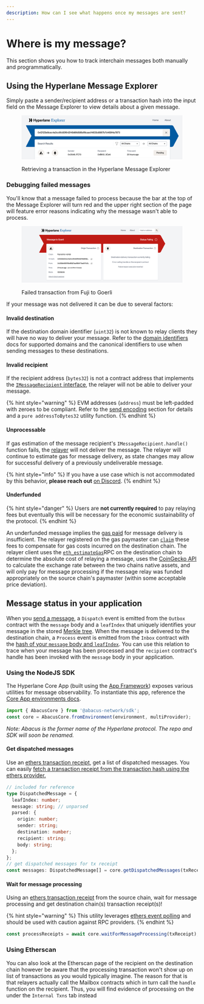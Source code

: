 ```yaml
---
description: How can I see what happens once my messages are sent?
---
```


# Where is my message?

This section shows you how to track interchain messages both manually and programmatically.

## Using the Hyperlane Message Explorer

Simply paste a sender/recipient address or a transaction hash into the input field on the Message Explorer to view details about a given message.

<figure><img src="../.gitbook/assets/pending tx in msg explorer.png" alt=""><figcaption><p>Retrieving a transaction in the Hyperlane Message Explorer</p></figcaption></figure>

### Debugging failed messages

You'll know that a message failed to process because the bar at the top of the Message Explorer will turn red and the upper right section of the page will feature error reasons indicating why the message wasn't able to process.

<figure><img src="../.gitbook/assets/failed tx in explorer.png" alt=""><figcaption><p>   Failed transaction from Fuji to Goerli</p></figcaption></figure>

If your message was not delivered it can be due to several factors:

#### Invalid destination

If the destination domain identifier (`uint32`) is not known to relay clients they will have no way to deliver your message. Refer to the [domain identifiers](domains.md) docs for supported domains and the canonical identifiers to use when sending messages to these destinations.

#### Invalid recipient

If the recipient address (`bytes32`) is not a contract address that implements the [`IMessageRecipient` interface](messaging-api/receive.md), the relayer will not be able to deliver your message.&#x20;

{% hint style="warning" %}
EVM addresses (`address`) must be left-padded with zeroes to be compliant. Refer to the [send encoding](messaging-api/send.md#encoding) section for details and a `pure addressToBytes32` utility function.&#x20;
{% endhint %}

#### Unprocessable

If gas estimation of the message recipient's `IMessageRecipient.handle()` function fails, the [relayer](../protocol/agents/relayer.md) will not deliver the message. The relayer will continue to estimate gas for message delivery, as state changes may allow for successful delivery of a previously undeliverable message.

{% hint style="info" %}
If you have a use case which is not accommodated by this behavior, **please reach out** [on Discord](https://discord.com/invite/KBD3aD78Bb).&#x20;
{% endhint %}

#### Underfunded

{% hint style="danger" %}
Users are **not currently required** to pay relaying fees but eventually this will be necessary for the economic sustainability of the protocol.
{% endhint %}

An underfunded message implies the [gas paid](messaging-api/gas.md) for message delivery is insufficient. The relayer registered on the gas paymaster can [`claim`](https://github.com/abacus-network/abacus-monorepo/blob/main/solidity/core/contracts/InterchainGasPaymaster.sol#L62) these fees to compensate for gas costs incurred on the destination chain. The relayer client uses the [`eth_estimateGas`](https://ethereum.github.io/execution-apis/api-documentation/)RPC on the destination chain to determine the absolute cost of relaying a message, uses the [CoinGecko API](https://www.coingecko.com/en/api) to calculate the exchange rate between the two chains native assets, and will only pay for message processing if the message relay was funded appropriately on the source chain's paymaster (within some acceptable price deviation).

## Message status in your application

When you [send a message](messaging-api/send.md), a `Dispatch` event is emitted from the `Outbox` contract with the `message` body and a `leafIndex` that uniquely identifies your message in the stored [Merkle tree](../protocol/messaging/outbox.md). When the message is delivered to the destination chain, a `Process` event is emitted from the `Inbox` contract with the [hash of your `message` body and `leafIndex`](https://github.com/abacus-network/abacus-monorepo/blob/main/solidity/core/contracts/libs/Message.sol#L48-L54). You can use this relation to trace when your message has been processed and the `recipient` contract's handle has been invoked with the `message` body in your application.

### Using the NodeJS SDK

The Hyperlane Core App (built using the [App Framework](building-applications/)) exposes various utilities for message observability. To instantiate this app, reference the [Core App environments docs](building-applications/nodejs-sdk/contract-interaction/environments.md).

```typescript
import { AbacusCore } from '@abacus-network/sdk';
const core = AbacusCore.fromEnvironment(environment, multiProvider);
```

_Note: Abacus is the former name of the Hyperlane protocol. The repo and SDK will soon be renamed._

#### Get dispatched messages

Use an [ethers transaction receipt](https://docs.ethers.io/v5/api/providers/types/#providers-TransactionReceipt), get a list of dispatched messages. You can easily [fetch a transaction receipt from the transaction hash using the ethers provider.](https://docs.ethers.io/v5/api/providers/provider/#Provider-getTransactionReceipt)

```typescript
// included for reference
type DispatchedMessage = {
  leafIndex: number;
  message: string; // unparsed
  parsed: {
    origin: number;
    sender: string;
    destination: number;
    recipient: string;
    body: string;
  };
};
// get dispatched messages for tx receipt
const messages: DispatchedMessage[] = core.getDispatchedMessages(txReceipt);
```

#### Wait for message processing

Using an [ethers transaction receipt](https://docs.ethers.io/v5/api/providers/types/#providers-TransactionReceipt) from the source chain, wait for message processing and get destination chain(s) transaction receipt(s)!&#x20;

{% hint style="warning" %}
This utility leverages [ethers event polling](https://docs.ethers.io/v5/api/contract/contract/#Contract--events) and should be used with caution against RPC providers.
{% endhint %}

```typescript
const processReceipts = await core.waitForMessageProcessing(txReceipt);
```

### Using Etherscan

You can also look at the Etherscan page of the recipient on the destination chain however be aware that the processing transaction won't show up on list of transactions as you would typically imagine. The reason for that is that relayers actually call the Mailbox contracts which in turn call the `handle` function on the recipient. Thus, you will find evidence of processing on the under the `Internal Txns` tab instead
